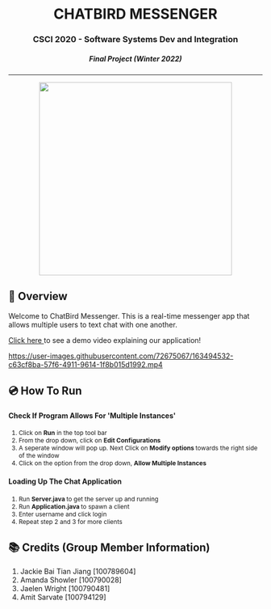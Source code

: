
<h1 align="center"> CHATBIRD MESSENGER </h1>
<h3 align="center"> CSCI 2020 - Software Systems Dev and Integration </h3>
<h5 align="center"> Final Project (Winter 2022) </h5>
<hr/> 

<p align="center"> 
<img src="https://cdn.discordapp.com/attachments/943223294319026197/964199050763198504/unknown.png" alt="" height="382px">
</p>

<h2> 💬 Overview </h2>

<p> Welcome to ChatBird Messenger. This is a real-time messenger app that allows multiple users to 
  text chat with one another. </p>

<p> <a href="https://youtu.be/yG0B5SN-DYM" target="_blank"> Click here </a> to see a demo video explaining our application!</p> 

https://user-images.githubusercontent.com/72675067/163494532-c63cf8ba-57f6-4911-9614-1f8b015d1992.mp4

<h2> 💿 How To Run </h2> 

<h4> Check If Program Allows For 'Multiple Instances' </h4> 

<ol style="font-size: 12px;">
  <li> Click on <b>Run</b> in the top tool bar </li>
  <li> From the drop down, click on <b>Edit Configurations</b> </li>
  <li> A seperate window will pop up. Next Click on <b> Modify options </b> towards the right side of the window </li>
  <li> Click on the option from the drop down, <b>Allow Multiple Instances</b></li>
</ol>


<h4> Loading Up The Chat Application </h4> 

<ol style="font-size: 12px;">
  <li> Run <b>Server.java </b> to get the server up and running </li>
  <li> Run <b> Application.java </b> to spawn a client </li>
  <li> Enter username and click login </li>
  <li> Repeat step 2 and 3 for more clients </li>
</ol>



<h2>  📚 Credits (Group Member Information) </h2> 

<ol>
  <li> Jackie Bai Tian Jiang  [100789604] </li>
  <li> Amanda Showler         [100790028] </li>
  <li> Jaelen Wright          [100790481] </li>
  <li> Amit Sarvate           [100794129] </li>
</ol>

